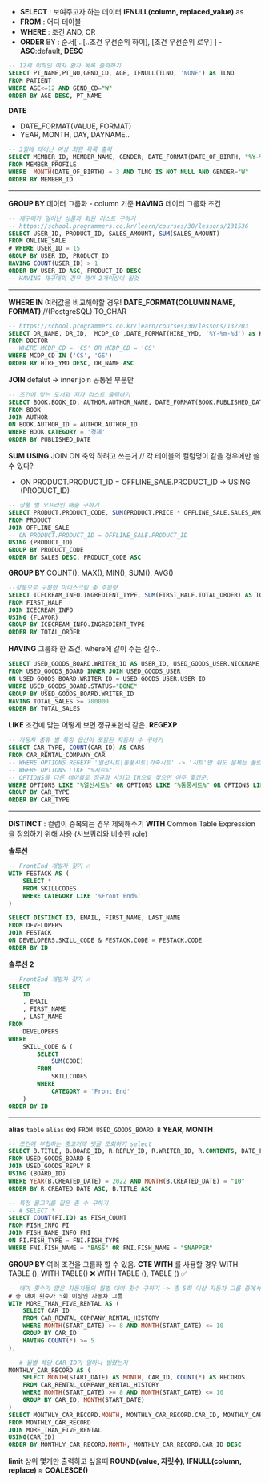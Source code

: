 - **SELECT** : 보여주고자 하는 데이터 **IFNULL(column, replaced_value)** as
- **FROM** : 어디 테이블
- **WHERE** : 조건 AND, OR
- **ORDER** BY : 순서[ ..[..조건 우선순위 하이], [조건 우선순위 로우] ] - **ASC**:default, **DESC**

```sql
-- 12세 이하인 여자 환자 목록 출력하기
SELECT PT_NAME,PT_NO,GEND_CD, AGE, IFNULL(TLNO, 'NONE') as TLNO
FROM PATIENT
WHERE AGE<=12 AND GEND_CD="W"
ORDER BY AGE DESC, PT_NAME
```

**DATE**

- DATE_FORMAT(VALUE, FORMAT)
- YEAR, MONTH, DAY, DAYNAME..

```sql
-- 3월에 태어난 여성 회원 목록 출력
SELECT MEMBER_ID, MEMBER_NAME, GENDER, DATE_FORMAT(DATE_OF_BIRTH, "%Y-%m-%d") as DATE_OF_BIRTH
FROM MEMBER_PROFILE
WHERE  MONTH(DATE_OF_BIRTH) = 3 AND TLNO IS NOT NULL AND GENDER="W"
ORDER BY MEMBER_ID
```

---

**GROUP BY** 데이터 그룹화 - column 기준
**HAVING** 데이터 그룹화 조건

```sql
-- 재구매가 일어난 상품과 회원 리스트 구하기
-- https://school.programmers.co.kr/learn/courses/30/lessons/131536
SELECT USER_ID, PRODUCT_ID, SALES_AMOUNT, SUM(SALES_AMOUNT)
FROM ONLINE_SALE
# WHERE USER_ID = 15
GROUP BY USER_ID, PRODUCT_ID
HAVING COUNT(USER_ID) > 1
ORDER BY USER_ID ASC, PRODUCT_ID DESC
-- HAVING 재구매의 경우 행이 2개이상이 될것
```

---

**WHERE IN** 여러값을 비교해야할 경우!
**DATE_FORMAT(COLUMN NAME, FORMAT)** //(PostgreSQL) TO_CHAR

```sql
-- https://school.programmers.co.kr/learn/courses/30/lessons/132203
SELECT DR_NAME, DR_ID,  MCDP_CD ,DATE_FORMAT(HIRE_YMD, '%Y-%m-%d') as HIRE_YMD
FROM DOCTOR
-- WHERE MCDP_CD = 'CS' OR MCDP_CD = 'GS'
WHERE MCDP_CD IN ('CS', 'GS')
ORDER BY HIRE_YMD DESC, DR_NAME ASC
```

**JOIN** defalut -> inner join 공통된 부분만

```sql
-- 조건에 맞는 도서와 저자 리스트 출력하기
SELECT BOOK.BOOK_ID, AUTHOR.AUTHOR_NAME, DATE_FORMAT(BOOK.PUBLISHED_DATE, "%Y-%m-%d") as PUBLISHED_DATE
FROM BOOK
JOIN AUTHOR
ON BOOK.AUTHOR_ID = AUTHOR.AUTHOR_ID
WHERE BOOK.CATEGORY = '경제'
ORDER BY PUBLISHED_DATE
```

**SUM**
**USING** JOIN ON 축약 하려고 쓰는거 // 각 테이블의 컬럼명이 같을 경우에만 쓸수 있다?

- ON PRODUCT.PRODUCT_ID = OFFLINE_SALE.PRODUCT_ID -> USING (PRODUCT_ID)

```sql
-- 상품 별 오프라인 매출 구하기
SELECT PRODUCT.PRODUCT_CODE, SUM(PRODUCT.PRICE * OFFLINE_SALE.SALES_AMOUNT) AS SALES
FROM PRODUCT
JOIN OFFLINE_SALE
-- ON PRODUCT.PRODUCT_ID = OFFLINE_SALE.PRODUCT_ID
USING (PRODUCT_ID)
GROUP BY PRODUCT_CODE
ORDER BY SALES DESC, PRODUCT_CODE ASC
```

**GROUP BY** COUNT(), MAX(), MIN(), SUM(), AVG()

```sql
--성분으로 구분한 아이스크림 총 주문량
SELECT ICECREAM_INFO.INGREDIENT_TYPE, SUM(FIRST_HALF.TOTAL_ORDER) AS TOTAL_ORDER
FROM FIRST_HALF
JOIN ICECREAM_INFO
USING (FLAVOR)
GROUP BY ICECREAM_INFO.INGREDIENT_TYPE
ORDER BY TOTAL_ORDER
```

**HAVING** 그룹화 한 조건. where에 같이 주는 실수..

```sql
SELECT USED_GOODS_BOARD.WRITER_ID AS USER_ID, USED_GOODS_USER.NICKNAME, SUM(USED_GOODS_BOARD.PRICE) AS TOTAL_SALES
FROM USED_GOODS_BOARD INNER JOIN USED_GOODS_USER
ON USED_GOODS_BOARD.WRITER_ID = USED_GOODS_USER.USER_ID
WHERE USED_GOODS_BOARD.STATUS="DONE"
GROUP BY USED_GOODS_BOARD.WRITER_ID
HAVING TOTAL_SALES >= 700000
ORDER BY TOTAL_SALES
```

**LIKE** 조건에 맞는 어떻게 보면 정규표현식 같은.
**REGEXP**

```sql
-- 자동차 종류 별 특정 옵션이 포함된 자동차 수 구하기
SELECT CAR_TYPE, COUNT(CAR_ID) AS CARS
FROM CAR_RENTAL_COMPANY_CAR
-- WHERE OPTIONS REGEXP '열선시트|통풍시트|가죽시트' -> '시트'만 줘도 문제는 풀렸
-- WHERE OPTIONS LIKE "%시트%"
-- OPTIONS를 다른 테이블로 정규화 시키고 IN으로 찾으면 아주 좋겠군.
WHERE OPTIONS LIKE "%열선시트%" OR OPTIONS LIKE "%통풍시트%" OR OPTIONS LIKE "%가죽시트%"
GROUP BY CAR_TYPE
ORDER BY CAR_TYPE
```

---

**DISTINCT** : 컬럼이 중복되는 경우 제외해주기
**WITH** Common Table Expression을 정의하기 위해 사용 (서브쿼리와 비슷한 role)

<!--비트연산
-- 예를 들어 400인경우
1|1|0|0|1|0|0|0|0| 둘다 1인경우 리턴 1 비트연산 &
0|0|0|0|1|0|0|0|0| -> Javascript
0|0|0|0|1|0|0|0|0| -> Javascript ✅
-->

**솔루션**

```sql
-- FrontEnd 개발자 찾기 🔥
WITH FESTACK AS (
    SELECT *
    FROM SKILLCODES
    WHERE CATEGORY LIKE '%Front End%'
)

SELECT DISTINCT ID, EMAIL, FIRST_NAME, LAST_NAME
FROM DEVELOPERS
JOIN FESTACK
ON DEVELOPERS.SKILL_CODE & FESTACK.CODE = FESTACK.CODE
ORDER BY ID
```

**솔루션 2**

```sql
-- FrontEnd 개발자 찾기 🔥
SELECT
    ID
    , EMAIL
    , FIRST_NAME
    , LAST_NAME
FROM
    DEVELOPERS
WHERE
    SKILL_CODE & (
        SELECT
            SUM(CODE)
        FROM
            SKILLCODES
        WHERE
            CATEGORY = 'Front End'
    )
ORDER BY ID
```

---

**alias** `table` `alias` ex) `FROM USED_GOODS_BOARD B`
**YEAR, MONTH**

```sql
-- 조건에 부합하는 중고거래 댓글 조회하기 select
SELECT B.TITLE, B.BOARD_ID, R.REPLY_ID, R.WRITER_ID, R.CONTENTS, DATE_FORMAT(R.CREATED_DATE, "%Y-%m-%d") AS CREATED_DATE
FROM USED_GOODS_BOARD B
JOIN USED_GOODS_REPLY R
USING (BOARD_ID)
WHERE YEAR(B.CREATED_DATE) = 2022 AND MONTH(B.CREATED_DATE) = "10"
ORDER BY R.CREATED_DATE ASC, B.TITLE ASC
```

```sql
-- 특정 물고기를 잡은 총 수 구하기
-- # SELECT *
SELECT COUNT(FI.ID) as FISH_COUNT
FROM FISH_INFO FI
JOIN FISH_NAME_INFO FNI
ON FI.FISH_TYPE = FNI.FISH_TYPE
WHERE FNI.FISH_NAME = "BASS" OR FNI.FISH_NAME = "SNAPPER"
```

**GROUP BY** 여러 조건을 그룹화 할 수 있음.
**CTE WITH** 를 사용할 경우 WITH TABLE (), WITH TABLE() ❌ WITH TABLE (), TABLE () ✅

```sql
-- 대여 횟수가 많은 자동차들의 월별 대여 횟수 구하기 -> 총 5회 이상 자동차 그룹 중에서 월별 횟수를 구하기
# 총 대여 횟수가 5회 이상인 자동차 그룹
WITH MORE_THAN_FIVE_RENTAL AS (
    SELECT CAR_ID
    FROM CAR_RENTAL_COMPANY_RENTAL_HISTORY
    WHERE MONTH(START_DATE) >= 8 AND MONTH(START_DATE) <= 10
    GROUP BY CAR_ID
    HAVING COUNT(*) >= 5
),

-- # 월별 해당 CAR_ID가 얼마나 빌렸는지
MONTHLY_CAR_RECORD AS (
    SELECT MONTH(START_DATE) AS MONTH, CAR_ID, COUNT(*) AS RECORDS
    FROM CAR_RENTAL_COMPANY_RENTAL_HISTORY
    WHERE MONTH(START_DATE) >= 8 AND MONTH(START_DATE) <= 10
    GROUP BY CAR_ID, MONTH(START_DATE)
)
SELECT MONTHLY_CAR_RECORD.MONTH, MONTHLY_CAR_RECORD.CAR_ID, MONTHLY_CAR_RECORD.RECORDS
FROM MONTHLY_CAR_RECORD
JOIN MORE_THAN_FIVE_RENTAL
USING(CAR_ID)
ORDER BY MONTHLY_CAR_RECORD.MONTH, MONTHLY_CAR_RECORD.CAR_ID DESC

```

**limit** 상위 몇개만 출력하고 싶을때
**ROUND(value, 자릿수)**, **IFNULL(column, replace)** ≈ **COALESCE()**
